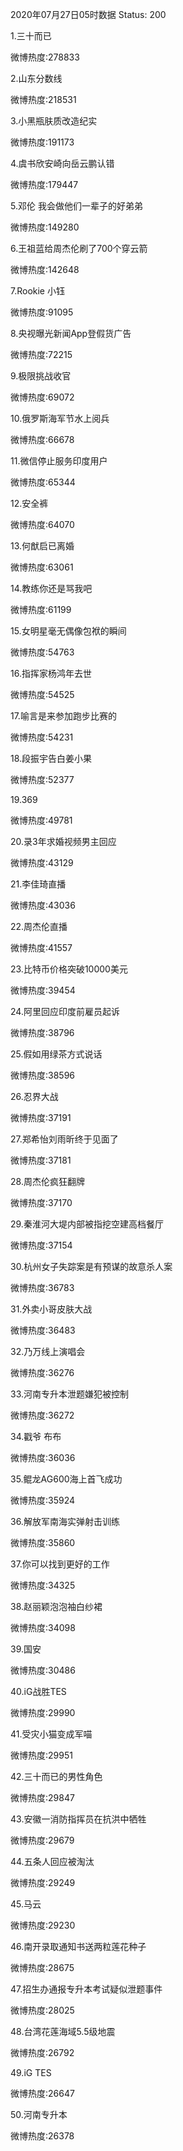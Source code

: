 2020年07月27日05时数据
Status: 200

1.三十而已

微博热度:278833

2.山东分数线

微博热度:218531

3.小黑瓶肤质改造纪实

微博热度:191173

4.虞书欣安崎向岳云鹏认错

微博热度:179447

5.邓伦 我会做他们一辈子的好弟弟

微博热度:149280

6.王祖蓝给周杰伦刷了700个穿云箭

微博热度:142648

7.Rookie 小钰

微博热度:91095

8.央视曝光新闻App登假货广告

微博热度:72215

9.极限挑战收官

微博热度:69072

10.俄罗斯海军节水上阅兵

微博热度:66678

11.微信停止服务印度用户

微博热度:65344

12.安全裤

微博热度:64070

13.何猷启已离婚

微博热度:63061

14.教练你还是骂我吧

微博热度:61199

15.女明星毫无偶像包袱的瞬间

微博热度:54763

16.指挥家杨鸿年去世

微博热度:54525

17.喻言是来参加跑步比赛的

微博热度:54231

18.段振宇告白姜小果

微博热度:52377

19.369

微博热度:49781

20.录3年求婚视频男主回应

微博热度:43129

21.李佳琦直播

微博热度:43036

22.周杰伦直播

微博热度:41557

23.比特币价格突破10000美元

微博热度:39454

24.阿里回应印度前雇员起诉

微博热度:38796

25.假如用绿茶方式说话

微博热度:38596

26.忍界大战

微博热度:37191

27.郑希怡刘雨昕终于见面了

微博热度:37181

28.周杰伦疯狂翻牌

微博热度:37170

29.秦淮河大堤内部被指挖空建高档餐厅

微博热度:37154

30.杭州女子失踪案是有预谋的故意杀人案

微博热度:36783

31.外卖小哥皮肤大战

微博热度:36483

32.乃万线上演唱会

微博热度:36276

33.河南专升本泄题嫌犯被控制

微博热度:36272

34.戳爷 布布

微博热度:36036

35.鲲龙AG600海上首飞成功

微博热度:35924

36.解放军南海实弹射击训练

微博热度:35860

37.你可以找到更好的工作

微博热度:34325

38.赵丽颖泡泡袖白纱裙

微博热度:34098

39.国安

微博热度:30486

40.iG战胜TES

微博热度:29990

41.受灾小猫变成军喵

微博热度:29951

42.三十而已的男性角色

微博热度:29847

43.安徽一消防指挥员在抗洪中牺牲

微博热度:29679

44.五条人回应被淘汰

微博热度:29249

45.马云

微博热度:29230

46.南开录取通知书送两粒莲花种子

微博热度:28675

47.招生办通报专升本考试疑似泄题事件

微博热度:28025

48.台湾花莲海域5.5级地震

微博热度:26792

49.iG TES

微博热度:26647

50.河南专升本

微博热度:26378

